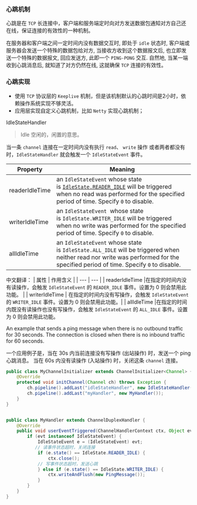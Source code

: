 ### 心跳机制

心跳是在 `TCP` 长连接中，客户端和服务端定时向对方发送数据包通知对方自己还在线，保证连接的有效性的一种机制。

在服务器和客户端之间一定时间内没有数据交互时, 即处于 `idle` 状态时, 客户端或服务器会发送一个特殊的数据包给对方, 当接收方收到这个数据报文后, 也立即发送一个特殊的数据报文, 回应发送方, 此即一个 `PING-PONG` 交互. 自然地, 当某一端收到心跳消息后, 就知道了对方仍然在线, 这就确保 `TCP` 连接的有效性。

### 心跳实现

- 使用 `TCP` 协议层的 `Keeplive` 机制，但是该机制默认的心跳时间是2小时，依赖操作系统实现不够灵活。
- 应用层实现自定义心跳机制，比如 `Netty` 实现心跳机制；

IdleStateHandler

> Idle 空闲的，闲置的意思。

当一条 `channel` 连接在一定时间内没有执行 `read`、 `write` 操作 或者两者都没有时，`IdleStateHandler` 就会触发一个 `IdleStateEvent` 事件。

| Property       | Meaning                                                                                                                                                                                                                                           |
| -------------- | ------------------------------------------------------------------------------------------------------------------------------------------------------------------------------------------------------------------------------------------------- |
| readerIdleTime | an `IdleStateEvent` whose state is [`IdleState.READER_IDLE`](https://netty.io/4.0/api/io/netty/handler/timeout/IdleState.html#READER_IDLE) will be triggered when no read was performed for the specified period of time. Specify `0` to disable. |
| writerIdleTime | an `IdleStateEvent`  whose state is `IdleState.WRITER_IDLE` will be triggered when no write was performed for the specified period of time. Specify `0` to disable.                                                                               |
| allIdleTime    | an `IdleStateEvent` whose state is `IdleState.ALL_IDLE` will be triggered when neither read nor write was performed for the specified period of time. Specify `0` to disable.                                                                     |

中文翻译：
| 属性 | 作用含义 |
| --- | --- |
| readerIdleTime |在指定的时间内没有读操作，会触发 `IdleStateEvent` 的 `READER_IDLE` 事件。设置为 0 则会禁用此功能。 |
| writerIdleTime | 在指定的时间内没有写操作，会触发 `IdleStateEvent` 的 `WRITER_IDLE` 事件。设置为 0 则会禁用此功能。|
| allIdleTime |在指定的时间内既没有读操作也没有写操作，会触发 `IdleStateEvent` 的 `ALL_IDLE` 事件。设置为 0 则会禁用此功能。

An example that sends a ping message when there is no outbound traffic for 30 seconds. The connection is closed when there is no inbound traffic for 60 seconds.

一个应用例子是，当在 30s 内当前连接没有写操作 (出站操作) 时，发送一个 ping 心跳消息。
当在 60s 内没有读操作 (入站操作) 时，关闭这条 `channel` 连接。

```java
public class MyChannelInitializer extends ChannelInitializer<Channel> {
    @Override
    protected void initChannel(Channel ch) throws Exception {
        ch.pipeline().addLast("idleStateHandler", new IdleStateHandler(60, 30, 0));
        ch.pipeline().addLast("myHandler", new MyHandler());
    }
}


public class MyHandler extends ChannelDuplexHandler {
    @Override
    public void userEventTriggered(ChannelHandlerContext ctx, Object evt) throws Exception {
        if (evt instanceof IdleStateEvent) {
            IdleStateEvent e = (IdleStateEvent) evt;
           // 读事件状态超时，关闭连接
            if (e.state() == IdleState.READER_IDLE) {
                ctx.close();
            // 写事件状态超时，发送心跳
            } else if (e.state() == IdleState.WRITER_IDLE) {
                ctx.writeAndFlush(new PingMessage());
            }
        }
    }
}
```
